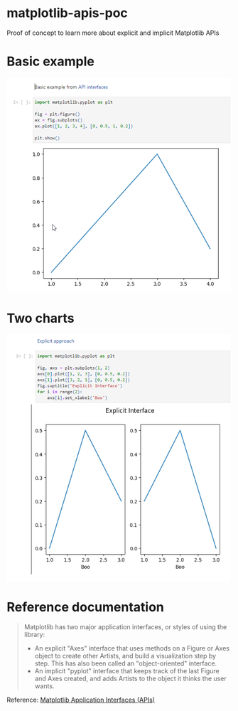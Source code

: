 # matplotlib-apis-poc
Proof of concept to learn more about explicit and implicit Matplotlib APIs 


# Basic example

![img/basic-example.png](img/basic-example.png)

# Two charts

![img/two-charts.png](img/two-charts.png)

# Reference documentation

> Matplotlib has two major application interfaces, or styles of using the library:
> - An explicit "Axes" interface that uses methods on a Figure or Axes object to create other Artists, and build a visualization step by step. This has also been called an "object-oriented" interface.
> - An implicit "pyplot" interface that keeps track of the last Figure and Axes created, and adds Artists to the object it thinks the user wants.

Reference: [Matplotlib Application Interfaces (APIs)](https://matplotlib.org/stable/users/explain/figure/api_interfaces.html#api-interfaces)